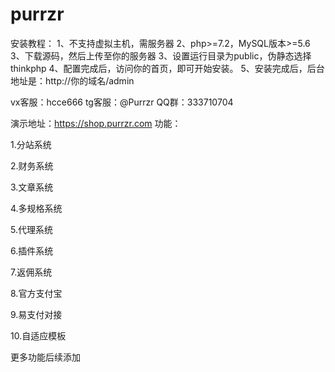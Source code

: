 # purrzr
安装教程：
1、不支持虚拟主机，需服务器
2、php>=7.2，MySQL版本>=5.6
3、下载源码，然后上传至你的服务器
3、设置运行目录为public，伪静态选择thinkphp
4、配置完成后，访问你的首页，即可开始安装。
5、安装完成后，后台地址是：http://你的域名/admin


vx客服：hcce666
tg客服：@Purrzr
QQ群：333710704

演示地址：https://shop.purrzr.com
功能：

1.分站系统

2.财务系统

3.文章系统

4.多规格系统

5.代理系统

6.插件系统

7.返佣系统

8.官方支付宝

9.易支付对接

10.自适应模板

更多功能后续添加
